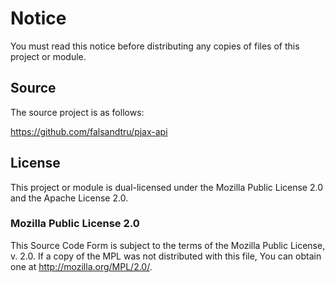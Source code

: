 # Notice

You must read this notice before distributing any copies of files of this project or module.

## Source

The source project is as follows:

https://github.com/falsandtru/pjax-api

## License

This project or module is dual-licensed under the Mozilla Public License 2.0 and the Apache License 2.0.

### Mozilla Public License 2.0

This Source Code Form is subject to the terms of the Mozilla Public License, v. 2.0. If a copy of the MPL was not distributed with this file, You can obtain one at http://mozilla.org/MPL/2.0/.
